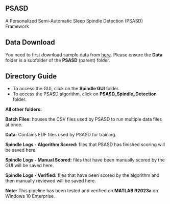## PSASD
A Personalized Semi-Automatic Sleep Spindle Detection (PSASD) Framework

## Data Download
You need to first download sample data from [here](https://wustl.box.com/s/nhhv77e79l3iudv3396o7ejl0092e4vp).
Please ensure the **Data** folder is a subfolder of the **PSASD** (parent) folder. 

## Directory Guide

- To access the GUI, click on the **Spindle GUI** folder.
- To access the PSASD algorithm, click on **PSASD_Spindle_Detection** folder.

**All other folders:**

**Batch Files:** houses the CSV files used by PSASD to run multiple data files at once.

**Data:** Contains EDF files used by PSASD for training.

**Spindle Logs - Algorithm Scored:** files that PSASD has finished scoring will be saved here.

**Spindle Logs - Manual Scored:** files that have been manually scored by the GUI will be saved here.

**Spindle Logs - Verified:** files that have been scored by the algorithm and then manually reviewed will be saved here.

**Note:** This pipeline has been tested and verified on **MATLAB R2023a** on Windows 10 Enterprise.
